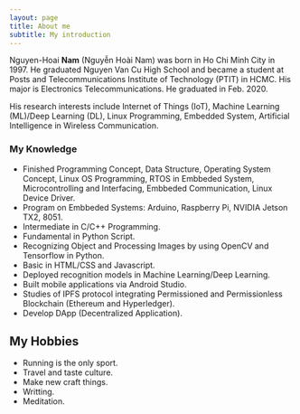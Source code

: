 ```yaml
---
layout: page
title: About me
subtitle: My introduction
---
```


Nguyen-Hoai **Nam** (Nguyễn Hoài Nam) was born in Ho Chi Minh City in 1997. He graduated Nguyen Van Cu High School and became a student at Posts and Telecommunications Institute of Technology (PTIT) in HCMC. His major is Electronics Telecommunications. He graduated in Feb. 2020.

His research interests include Internet of Things (IoT), Machine Learning (ML)/Deep Learning (DL), Linux Programming, Embedded System, Artificial Intelligence in Wireless Communication.

### My Knowledge
- Finished Programming Concept, Data Structure, Operating System Concept, Linux OS Programming, RTOS in Embbeded System, Microcontrolling and Interfacing, Embbeded Communication, Linux Device Driver.
- Program on Embbeded Systems: Arduino, Raspberry Pi, NVIDIA Jetson TX2, 8051.
- Intermediate in C/C++ Programming.
- Fundamental in Python Script.
- Recognizing Object and Processing Images by using OpenCV and Tensorflow in Python.
- Basic in HTML/CSS and Javascript.
- Deployed recognition models in Machine Learning/Deep Learning.
- Built mobile applications via Android Studio.
- Studies of IPFS protocol integrating Permissioned and Permissionless Blockchain (Ethereum and Hyperledger).
- Develop DApp (Decentralized Application).

## My Hobbies
- Running is the only sport.
- Travel and taste culture.
- Make new craft things.
- Writting.
- Meditation.
